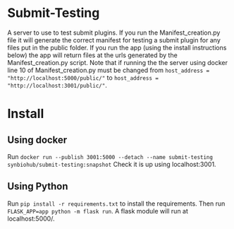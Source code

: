 # Submit-Testing
A server to use to test submit plugins. If you run the Manifest_creation.py file it will generate the correct manifest for testing a submit plugin for any files put in the public folder. If you run the app (using the install instructions below) the app will return files at the urls generated by the Manifest_creation.py script. Note that if running the the server using docker line 10 of Manifest_creation.py must be changed from `host_address = "http://localhost:5000/public/"` to `host_address = "http://localhost:3001/public/"`.

# Install
## Using docker
Run `docker run --publish 3001:5000 --detach --name submit-testing synbiohub/submit-testing:snapshot`
Check it is up using localhost:3001.

## Using Python
Run `pip install -r requirements.txt` to install the requirements. Then run `FLASK_APP=app python -m flask run`. A flask module will run at localhost:5000/.
